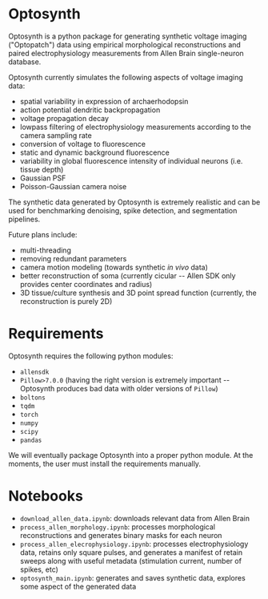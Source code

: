 Optosynth
=========
[logo]: https://github.com/broadinstitute/Optosynth/raw/master/docs/imgs/optosynth_demo.gif "Optosynth"

Optosynth is a python package for generating synthetic voltage imaging ("Optopatch") data using empirical morphological reconstructions and paired electrophysiology measurements from Allen Brain single-neuron database.

Optosynth currently simulates the following aspects of voltage imaging data:

- spatial variability in expression of archaerhodopsin
- action potential dendritic backpropagation
- voltage propagation decay
- lowpass filtering of electrophysiology measurements according to the camera sampling rate
- conversion of voltage to fluorescence
- static and dynamic background fluorescence
- variability in global fluorescence intensity of individual neurons (i.e. tissue depth)
- Gaussian PSF
- Poisson-Gaussian camera noise

The synthetic data generated by Optosynth is extremely realistic and can be used for benchmarking denoising, spike detection, and segmentation pipelines.

Future plans include:

- multi-threading
- removing redundant parameters
- camera motion modeling (towards synthetic _in vivo_ data)
- better reconstruction of soma (currently cicular -- Allen SDK only provides center coordinates and radius)
- 3D tissue/culture synthesis and 3D point spread function (currently, the reconstruction is purely 2D)

Requirements
============

Optosynth requires the following python modules:

- `allensdk`
- `Pillow>7.0.0` (having the right version is extremely important -- Optosynth produces bad data with older versions of `Pillow`)
- `boltons`
- `tqdm`
- `torch`
- `numpy`
- `scipy`
- `pandas`

We will eventually package Optosynth into a proper python module. At the moments, the user must install the requirements manually.

Notebooks
=========

- `download_allen_data.ipynb`: downloads relevant data from Allen Brain
- `process_allen_morphology.ipynb`: processes morphological reconstructions and generates binary masks for each neuron
- `process_allen_elecrophysiology.ipynb`: processes electrophysiology data, retains only square pulses, and generates a manifest of retain sweeps along with useful metadata (stimulation current, number of spikes, etc)
- `optosynth_main.ipynb`: generates and saves synthetic data, explores some aspect of the generated data
